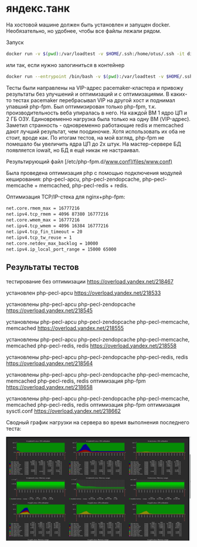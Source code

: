 # яндекс.танк

На хостовой машине должен быть установлен и запущен docker. Необязательно, но удобнее, чтобы все файлы лежали рядом.

Запуск
```bash
docker run -v $(pwd):/var/loadtest -v $HOME/.ssh:/home/otus/.ssh -it direvius/yandex-tank
```

или так, если нужно залогиниться в контейнер

```bash
docker run --entrypoint /bin/bash -v $(pwd):/var/loadtest -v $HOME/.ssh:/home/otus/.ssh -it direvius/yandex-tank
```

Тесты были направлены на VIP-адрес pacemaker-кластера и привожу результаты без улучшений и оптимизаций и с оптимизациями. В каких-то тестах pacemaker перебрасывал VIP на другой хост и поднимал упавший php-fpm. Был оптимизирован  только php-fpm, т.к. производительность веба упиралась в него. На каждой ВМ 1 ядро ЦП и 2 ГБ ОЗУ. Единовременно нагрузка была только на одну ВМ (VIP-адрес). Заметил странность - одновременно работающие redis и memcached дают лучший результат, чем поодиночке. Хотя использовать их оба не стоит, вроде как.
По итогам тестов, на мой взгляд, php-fpm не помешало бы увеличить ядра ЦП до 2х штук.
На мастер-сервере БД появляется iowait, но БД я ещё никак не настраивал.

Результирующий файл [/etc/php-fpm.d/www.conf](files/www.conf)

Была проведена оптимизация php с помощью подключения модулей кеширования: php-pecl-apcu, php-pecl-zendopcache, php-pecl-memcache + memcached, php-pecl-redis + redis.

Оптимизация TCP/IP-стека для nginx+php-fpm:

```
net.core.rmem_max = 16777216 
net.ipv4.tcp_rmem = 4096 87380 16777216 
net.core.wmem_max = 16777216 
net.ipv4.tcp_wmem = 4096 16384 16777216 
net.ipv4.tcp_fin_timeout = 20 
net.ipv4.tcp_tw_reuse = 1 
net.core.netdev_max_backlog = 10000 
net.ipv4.ip_local_port_range = 15000 65000
```

## Результаты тестов

тестирование без оптимизации
https://overload.yandex.net/218467

установлен php-pecl-apcu
https://overload.yandex.net/218533

установлены
php-pecl-apcu
php-pecl-zendopcache
https://overload.yandex.net/218545

установлены
php-pecl-apcu
php-pecl-zendopcache
php-pecl-memcache, memcached
https://overload.yandex.net/218555

установлены
php-pecl-apcu
php-pecl-zendopcache
php-pecl-memcache, memcached
php-pecl-redis, redis
https://overload.yandex.net/218558

установлены
php-pecl-apcu
php-pecl-zendopcache
php-pecl-redis, redis
https://overload.yandex.net/218564

установлены
php-pecl-apcu
php-pecl-zendopcache
php-pecl-memcache, memcached
php-pecl-redis, redis
оптимизация php-fpm
https://overload.yandex.net/218658

установлены
php-pecl-apcu
php-pecl-zendopcache
php-pecl-memcache, memcached
php-pecl-redis, redis
оптимизация php-fpm
оптимизация sysctl.conf
https://overload.yandex.net/218662

Сводный график нагрузки на сервера во время выполнения последнего теста:

![Сводный график нагрузки на сервера во время выполнения последнего теста](files/summary_servers_load.png)